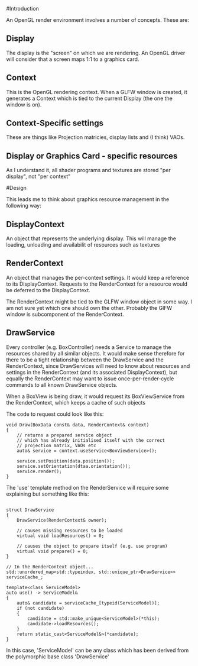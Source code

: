 #Introduction

An OpenGL render environment involves a number of concepts. These are:

## Display

The display is the "screen" on which we are rendering. An OpenGL driver will consider that a screen maps 1:1 to a graphics card.

## Context

This is the OpenGL rendering context. When a GLFW window is created, it generates a Context which is tied to the current Display (the one the window is on).

## Context-Specific settings

These are things like Projection matricies, display lists and (I think) VAOs.

## Display or Graphics Card - specific resources

As I understand it, all shader programs and textures are stored "per display", not "per context"

#Design

This leads me to think about graphics resource management in the following way:

## DisplayContext

An object that represents the underlying display. This will manage the loading, unloading and availabilit of resources such as textures

## RenderContext 

An object that manages the per-context settings. It would keep a reference to its DisplayContext. Requests to the RenderContext for a resource would be deferred to the DisplayContext.

The RenderContext might be tied to the GLFW window object in some way. I am not sure yet which one should own the other. Probably the GlFW window is subcomponent of the RenderContext.

## DrawService

Every controller (e.g. BoxController) needs a Service to manage the resources shared by all similar objects. 
It would make sense therefore for there to be a tight relationship between the DrawService and the RenderContext, since 
DrawServices will need to know about resources and settings in the RenderContext (and its associated DisplayContext), 
but equally the RenderContext may want to issue once-per-render-cycle commands to all known DrawService objects.

When a BoxView is being draw, it would request its BoxViewService from the RenderContext, which keeps a cache of such 
objects

The code to request could look like this:

```{c++}
void Draw(BoxData const& data, RenderContext& context)
{
    // returns a prepared service object
    // which has already initialised itself with the correct 
    // projection matrix, VAOs etc
    auto& service = context.useService<BoxViewService>();
    
    service.setPosition(data.position());
    service.setOrientation(dtaa.orientation());
    service.render();
}

```

The 'use' template method on the RenderService will require some explaining but something like this:

```{c++}

struct DrawService
{
    DrawService(RenderContext& owner);
    
    // causes missing resources to be loaded
    virtual void loadResources() = 0;
    
    // causes the object to prepare itself (e.g. use program)
    virtual void prepare() = 0;
}

// In the RenderContext object...
std::unordered_map<std::typeindex, std::unique_ptr<DrawService>> serviceCache_;

template<class ServiceModel>
auto use() -> ServiceModel&
{
    auto& candidate = serviceCache_[typeid(ServiceModel)];
    if (not candidate)
    {
        candidate = std::make_unique<ServiceModel>(*this);
        candidate->loadResources();
    }
    return static_cast<ServiceModel&>(*candidate);
}
```

In this case, 'ServiceModel' can be any class which has been derived from the polymorphic base class 'DrawService'


